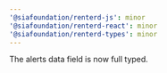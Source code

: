 ```yaml
---
'@siafoundation/renterd-js': minor
'@siafoundation/renterd-react': minor
'@siafoundation/renterd-types': minor
---
```


The alerts data field is now full typed.

